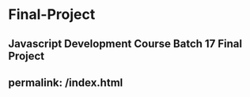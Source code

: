 # Final-Project
Javascript Development Course Batch 17 Final Project
---
permalink: /index.html
---
